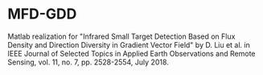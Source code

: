 # MFD-GDD
Matlab realization for "Infrared Small Target Detection Based on Flux Density and Direction Diversity in Gradient Vector Field"  by D. Liu et al. in IEEE Journal of Selected Topics in Applied Earth Observations and Remote Sensing, vol. 11, no. 7, pp. 2528-2554, July 2018.
